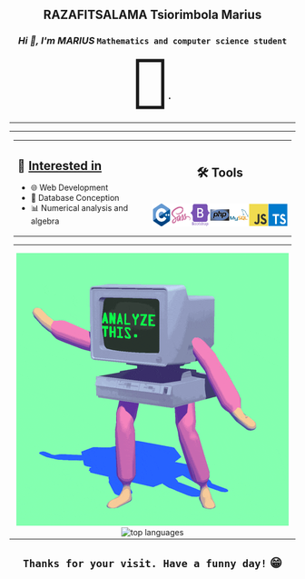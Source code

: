 
<h2 align="center"> RAZAFITSALAMA Tsiorimbola Marius</h2>
<h3 align="center"><b><em>Hi 👋, I'm MARIUS</em></b>  <code>Mathematics and computer science student  <span style='font-size:100px;'>&#129312;</span>.</code></h3>

<hr>


<table >
    <tr>
        <td>
            <table>
                <tr>
                    <td>
                        <div>  
                            <h2>🔭️  <u><b>Interested in</b></u></h2>
                            <ul>
                                <li>🌐️ Web Development</li>
                                <li>🔐️ Database Conception</li>
                                <li>📊️ Numerical analysis and algebra</li>
                            </ul>
                        </div>
                    </td>
                    <td>
                        <div>  
                            <h2 align="center">🛠️ <b>Tools</b></h2><br>
                            <div style="display:flex;flex-direction:row">
                                <a href="https://www.w3schools.com/cpp/" target="_blank" rel="noreferrer"> 
                                   <img src="https://raw.githubusercontent.com/devicons/devicon/master/icons/cplusplus/cplusplus-original.svg" alt="cplusplus" width="40" height="40"/></a> 
                                <a href="https://sass-lang.com" target="_blank" rel="noreferrer"> 
                                    <img src="https://raw.githubusercontent.com/devicons/devicon/master/icons/sass/sass-original.svg" alt="sass" width="40" height="40"/> </a>
                                <a href="https://getbootstrap.com" target="_blank" rel="noreferrer"> <img src="https://raw.githubusercontent.com/devicons/devicon/master/icons/bootstrap/bootstrap-plain-wordmark.svg" alt="bootstrap" width="40" height="40"/>                  </a> 
                                <a href="https://www.php.net" target="_blank" rel="noreferrer"> <img src="https://raw.githubusercontent.com/devicons/devicon/master/icons/php/php-original.svg" alt="php" width="40" height="40"/> </a> 
                                <a href="https://www.mysql.com/" target="_blank" rel="noreferrer"> <img src="https://raw.githubusercontent.com/devicons/devicon/master/icons/mysql/mysql-original-wordmark.svg" alt="mysql" width="40" height="40"/> </a> 
                                <a href="https://developer.mozilla.org/en-US/docs/Web/JavaScript" target="_blank" rel="noreferrer"> <img src="https://raw.githubusercontent.com/devicons/devicon/master/icons/javascript/javascript-original.svg" alt="javascript" width="40" height="40"/> </a> 
                                <a href="https://www.typescriptlang.org/" target="_blank" rel="noreferrer"> <img src="https://raw.githubusercontent.com/devicons/devicon/master/icons/typescript/typescript-original.svg" alt="typescript" width="40" height="40"/> </a>
                            </div>
                        </div> 
                    </td>
                </tr>
            </table>
            <hr>
            <div align="center">  
                <div ><img src="giphy.gif" alt="gift" /></div>
                <img src="https://github-readme-stats.vercel.app/api/top-langs/?username=01MARIUS10&theme=tokyonight&layout=compact&langs_count=6" alt="top languages">  
            </div>
       </td>
    </tr>
</table>
    
    
 
<h2 align="center"><code>Thanks for your visit. Have a funny day!</code> 😁️</h1>
